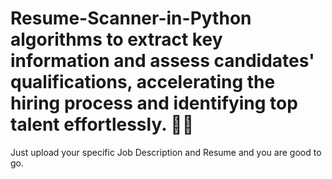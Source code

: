 # Resume-Scanner-in-Python algorithms to extract key information and assess candidates' qualifications, accelerating the hiring process and identifying top talent effortlessly. 📄💼

Just upload your specific Job Description and Resume and you are good to go.
